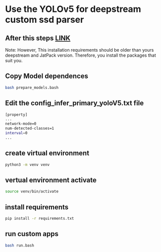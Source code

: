 # Use the YOLOv5 for deepstream custom ssd parser

## After this steps [LINK](https://github.com/CV-Jetson-Nano/YOLOv5_install_deepstream)

Note: However, This installation requirements should be older than yours deepstream and JatPack version. Therefore, you install the packages that suit you.

## Copy Model dependences

```bash
bash prepare_models.bash
```

## Edit the config_infer_primary_yoloV5.txt file

```bash
[property]
...
network-mode=0
num-detected-classes=1
interval=0
...
```

## create virtual environment

```bash
python3 -m venv venv
```

## vertual environment activate

```bash
source venv/bin/activate
```

## install requirements

```bash
pip install -r requirements.txt
```

## run custom apps

```bash
bash run.bash
```
